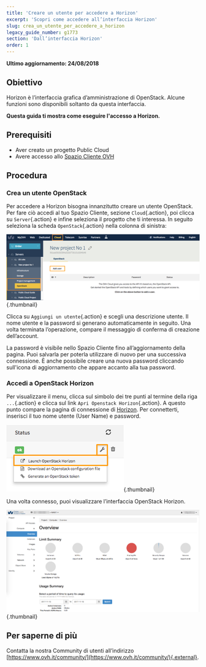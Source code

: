 ```yaml
---
title: 'Creare un utente per accedere a Horizon'
excerpt: 'Scopri come accedere all’interfaccia Horizon'
slug: crea_un_utente_per_accedere_a_horizon
legacy_guide_number: g1773
section: 'Dall’interfaccia Horizon'
order: 1
---
```


**Ultimo aggiornamento: 24/08/2018**

## Obiettivo

Horizon è l’interfaccia grafica d’amministrazione di OpenStack. Alcune funzioni sono disponibili soltanto da questa interfaccia.

**Questa guida ti mostra come eseguire l'accesso a Horizon.**

## Prerequisiti

- Aver creato un progetto Public Cloud
- Avere accesso allo [Spazio Cliente OVH](https://www.ovh.com/auth/?action=gotomanager)

## Procedura

### Crea un utente OpenStack

Per accedere a Horizon bisogna innanzitutto creare un utente OpenStack. Per fare ciò accedi al tuo Spazio Cliente, sezione `Cloud`{.action}, poi clicca su `Server`{.action} e infine seleziona il progetto che ti interessa. In seguito seleziona la scheda `OpenStack`{.action} nella colonna di sinistra:

![Aggiunta di un utente](images/1_H_add_user.png){.thumbnail}

Clicca su `Aggiungi un utente`{.action} e scegli una descrizione utente. Il nome utente e la password si generano automaticamente in seguito. Una volta terminata l’operazione, compare il messaggio di conferma di creazione dell’account.

La password è visibile nello Spazio Cliente fino all’aggiornamento della pagina. Puoi salvarla per poterla utilizzare di nuovo per una successiva connessione. È anche possibile creare una nuova password cliccando sull'icona di aggiornamento che appare accanto alla tua password. 


### Accedi a OpenStack Horizon

Per visualizzare il menu, clicca sul simbolo dei tre punti al termine della riga `...`{.action} e clicca sul link `Apri Openstack Horizon`{.action}. A questo punto compare la pagina di connessione di [Horizon](https://horizon.cloud.ovh.net/auth/login/). Per connetterti, inserisci il tuo nome utente (User Name) e password. 

![Menù del progetto](images/3_H_open_menu.png){.thumbnail}

Una volta connesso, puoi visualizzare l’interfaccia OpenStack Horizon. 

![Interface Horizon](images/5_H_view.png){.thumbnail}


## Per saperne di più

Contatta la nostra Community di utenti all’indirizzo [https://www.ovh.it/community/](https://www.ovh.it/community/){.external}.